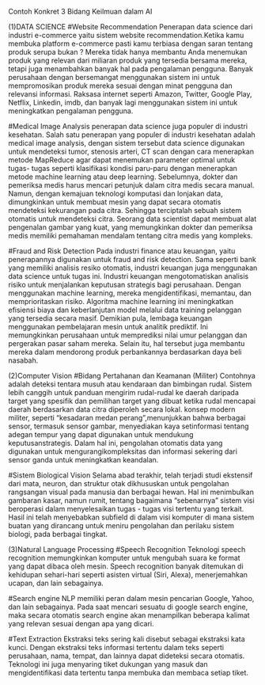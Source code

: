 Contoh Konkret 3 Bidang Keilmuan dalam AI

(1)DATA SCIENCE
#Website Recommendation
	Penerapan data science dari industri e-commerce yaitu sistem website recommendation.Ketika kamu membuka platform e-commerce pasti kamu terbiasa dengan saran tentang produk serupa bukan ?  Mereka tidak hanya membantu Anda menemukan produk yang relevan dari miliaran produk yang tersedia bersama mereka, tetapi juga menambahkan banyak hal pada pengalaman pengguna. 
	Banyak perusahaan dengan bersemangat menggunakan sistem ini untuk mempromosikan produk mereka sesuai dengan minat pengguna dan relevansi informasi. Raksasa internet seperti Amazon, Twitter, Google Play, Netflix, Linkedin, imdb, dan banyak lagi menggunakan sistem ini untuk meningkatkan pengalaman pengguna. 
		
#Medical Image Analysis
	penerapan data science juga populer di industri kesehatan. Salah satu penerapan yang populer di industri kesehatan adalah medical image analysis, dengan sistem tersebut data science digunakan untuk mendeteksi tumor, stenosis arteri, CT scan dengan cara menerapkan metode MapReduce agar dapat menemukan parameter optimal untuk tugas- tugas seperti klasifikasi kondisi paru-paru dengan menerapkan metode machine learning atau deep learning.
	Sebelumnya, dokter dan pemeriksa medis harus mencari petunjuk dalam citra medis secara manual. Namun, dengan kemajuan teknologi komputasi dan lonjakan data, dimungkinkan untuk membuat mesin yang dapat secara otomatis mendeteksi kekurangan pada citra. Sehingga terciptalah sebuah sistem otomatis untuk mendeteksi citra.
	Seorang data scientist dapat membuat alat pengenalan gambar yang kuat, yang memungkinkan dokter dan pemeriksa medis memiliki pemahaman mendalam tentang citra medis yang kompleks.

#Fraud and Risk Detection
	Pada  industri finance atau keuangan, yaitu penerapannya digunakan untuk fraud and risk detection. Sama seperti bank yang memiliki analisis resiko otomatis, industri keuangan juga menggunakan data science untuk tugas ini. Industri keuangan mengotomatiskan analisis risiko untuk menjalankan keputusan strategis bagi perusahaan. Dengan menggunakan machine learning, mereka mengidentifikasi, memantau, dan memprioritaskan risiko.
	Algoritma machine learning ini meningkatkan efisiensi biaya dan keberlanjutan model melalui data training pelanggan yang tersedia secara masif. Demikian pula, lembaga keuangan menggunakan pembelajaran mesin untuk analitik prediktif. Ini memungkinkan perusahaan untuk memprediksi nilai umur pelanggan dan pergerakan pasar saham mereka. Selain itu, hal tersebut juga membantu mereka dalam mendorong produk perbankannya berdasarkan daya beli nasabah.

(2)Computer Vision
#Bidang Pertahanan dan Keamanan (Militer)
	Contohnya adalah deteksi tentara musuh atau kendaraan dan bimbingan rudal. Sistem lebih canggih untuk panduan mengirim rudal-rudal ke daerah daripada target yang spesifik dan pemilihan target yang dibuat ketika rudal mencapai daerah berdasarkan data citra diperoleh secara lokal.
	konsep modern militer, seperti “kesadaran medan perang”,menunjukkan bahwa berbagai sensor, termasuk sensor gambar, menyediakan kaya setinformasi tentang adegan tempur yang dapat digunakan untuk mendukung keputusanstrategis.
	Dalam hal ini, pengolahan otomatis data yang digunakan untuk mengurangikompleksitas dan informasi sekering dari sensor ganda untuk meningkatkan keandalan.

#Sistem Biological Vision
	Selama abad terakhir, telah terjadi studi ekstensif dari mata, neuron, dan struktur otak dikhususkan untuk pengolahan rangsangan visual pada manusia dan berbagai hewan. Hal ini menimbulkan gambaran kasar, namun rumit, tentang bagaimana “sebenarnya” sistem visi beroperasi dalam menyelesaikan tugas - tugas visi tertentu yang terkait.
	Hasil ini telah menyebabkan subfield di dalam visi komputer di mana sistem buatan yang dirancang untuk meniru pengolahan dan perilaku sistem biologi, pada berbagai tingkat.

(3)Natural Language Processing
#Speech Recognition
	Teknologi speech recognition memungkinkan komputer untuk mengubah suara ke format yang dapat dibaca oleh mesin. Speech recognition banyak ditemukan di kehidupan sehari-hari seperti asisten virtual (Siri, Alexa), menerjemahkan ucapan, dan lain sebagainya.

#Search engine
	NLP memiliki peran dalam mesin pencarian Google, Yahoo, dan lain sebagainya. Pada saat mencari sesuatu di google search engine, maka secara otomatis search engine akan menampilkan beberapa kalimat yang relevan sesuai dengan apa yang dicari.

#Text Extraction
	Ekstraksi teks sering kali disebut sebagai ekstraksi kata kunci. Dengan ekstraksi teks informasi tertentu dalam teks seperti perusahaan, nama, tempat, dan lainnya dapat dideteksi secara otomatis. Teknologi ini juga menyaring tiket dukungan yang masuk dan mengidentifikasi data tertentu tanpa membuka dan membaca setiap tiket.

